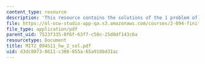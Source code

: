 ```yaml
---
content_type: resource
description: 'This resource contains the solutions of the 1 problem of homework 2. '
file: https://ol-ocw-studio-app-qa.s3.amazonaws.com/courses/2-094-finite-element-analysis-of-solids-and-fluids-ii-spring-2011/d3dc80730611c308855a65a918bd31ac_MIT2_094S11_hw_2_sol.pdf
file_type: application/pdf
parent_uid: 7523f335-0f6f-63f7-c50c-25d0df143c6a
resourcetype: Document
title: MIT2_094S11_hw_2_sol.pdf
uid: d3dc8073-0611-c308-855a-65a918bd31ac
---
```


